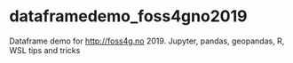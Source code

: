 # dataframedemo_foss4gno2019
Dataframe demo for http://foss4g.no 2019. Jupyter, pandas, geopandas, R, WSL tips and tricks
